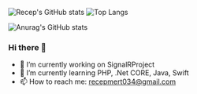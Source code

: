 ![Recep's GitHub stats](https://github-readme-stats.vercel.app/api?username=seniordoctor&show_icons=true&theme=transparent) ![Top Langs](https://github-readme-stats.vercel.app/api/top-langs/?username=seniordoctor&layout=compact)

![Anurag's GitHub stats](https://github-readme-stats.vercel.app/api?username=seniordoctor&show_icons=true&theme=transparent&hide=contribs,prs)
### Hi there 👋

- 🔭 I’m currently working on SignalRProject
- 🌱 I’m currently learning PHP, .Net CORE, Java, Swift
- 📫 How to reach me: [recepmert034@gmail.com](mailto:recepmert034@gmail.com)


<!--
**seniordoctor/seniordoctor** is a ✨ _special_ ✨ repository because its `README.md` (this file) appears on your GitHub profile.

Here are some ideas to get you started:

- 🔭 I’m currently working on Teletek Bulut Bilişim
- 🌱 I’m currently learning PHP, C#, NodeJS
- 👯 I’m looking to collaborate on ...
- 🤔 I’m looking for help with ...
- 💬 Ask me about ...

- 😄 Pronouns: ...
- ⚡ Fun fact: ...
-->
